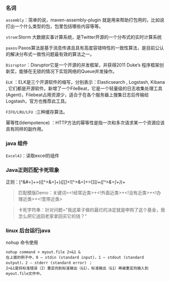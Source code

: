 ### 名词
`assembly`：简单的说，maven-assembly-plugin 就是用来帮助打包用的，比如说打出一个什么类型的包，包里包括哪些内容等等。

`strom`:Storm 大数据实事计算系统，是Twitter开源的一个分布式的实时计算系统

`paxos`:Paxos算法是基于消息传递且具有高度容错特性的一致性算法，是目前公认的解决分布式一致性问题最有效的算法之一。

`Disruptor`：Disruptor它是一个开源的并发框架，并获得2011 Duke’s 程序框架创新奖，能够在无锁的情况下实现网络的Queue并发操作。

`ELK` ：ELK是三个开源软件的缩写，分别表示：Elasticsearch , Logstash, Kibana , 它们都是开源软件。新增了一个FileBeat，它是一个轻量级的日志收集处理工具(Agent)，Filebeat占用资源少，适合于在各个服务器上搜集日志后传输给Logstash，官方也推荐此工具。

`FIFO/LRU/LFU `:三种缓存算法。

幂等性(Idempotence) ：HTTP方法的幂等性是指一次和多次请求某一个资源应该具有同样的副作用。



### java 组件

`Excel4J`：读取excel的组件

### Java正则匹配卡死现象

>
正则：[^&#=]+=(([^>&=]+)*([\[]*<![^>&=]+>[\]]*)+([^>&=]+)*)+

>匹配模版Demo：关键词=<!经常近类>+<!外面近类>+<!没有近类>+<!办理近类>+<!宽带近类>

>卡死字符串：针对问题="我这辈子做的最烂的决定就是申购了这个基金，我怎么把它送回老家拿回买它的钱？"

### linux 后台运行java


nohup 命令使用

	nohup command > myout.file 2>&1 &
	在上面的例子中，0 – stdin (standard input)，1 – stdout (standard output)，2 – stderr (standard error) ；
	2>&1是将标准错误（2）重定向到标准输出（&1），标准输出（&1）再被重定向输入到myout.file文件中。



